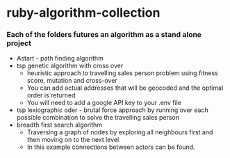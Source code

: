# ruby-algorithm-collection
### Each of the folders futures an algorithm as a stand alone project
* Astart - path finding algorithm
* tsp genetic algorithm with cross over
  - heuristic approach to travelling sales person problem using fitness score, mutation and cross-over 
  - You can add actual addresses that will be geocoded and the optimal order is returned
  - You will need to add a google API key to your .env file
* tsp lexiographic oder - brutal force approach by running over each possible combination to solve the travelling sales person
* breadth first search algorithm
  - Traversing a graph of nodes by exploring all neighbours first and then moving on to the next level
  - In this example connections between actors can be found. 
